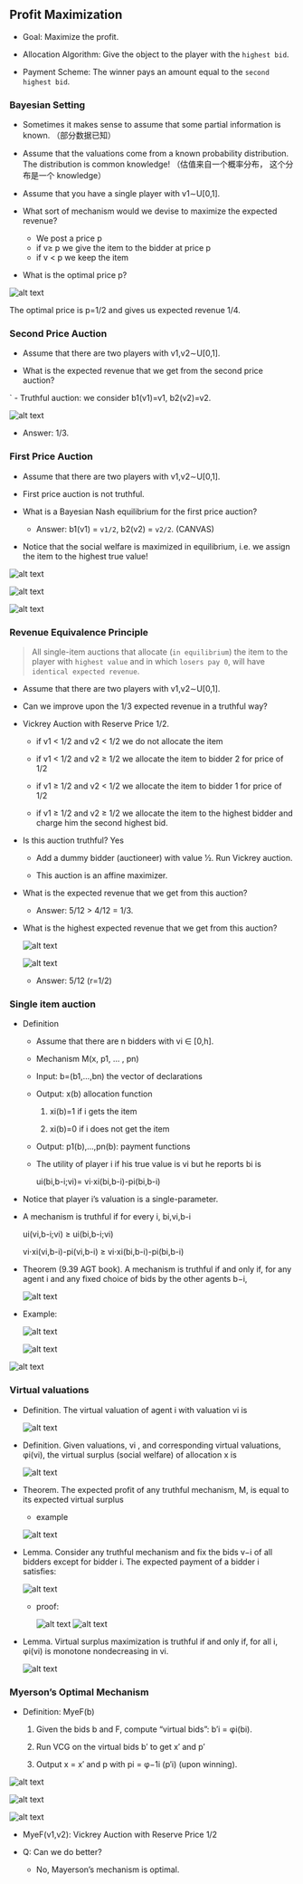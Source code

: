 ## Profit Maximization

- Goal: Maximize the profit.

- Allocation Algorithm: Give the object to the player with the `highest bid`.

- Payment Scheme: The winner pays an amount equal to the `second highest bid`.

### Bayesian Setting

- Sometimes it makes sense to assume that some partial information is known. （部分数据已知）

- Assume that the valuations come from a known probability distribution. The distribution is common knowledge! （估值来自一个概率分布， 这个分布是一个 knowledge）

- Assume that you have a single player with v1∼U[0,1].

- What sort of mechanism would we devise to maximize the expected revenue?

  - We post a price p
  - if v≥ p we give the item to the bidder at price p
  - if v < p we keep the item

- What is the optimal price p?

![alt text](images/image_98.png)

The optimal price is p=1/2 and gives us expected revenue 1/4.

### Second Price Auction

- Assume that there are two players with v1,v2∼U[0,1].

- What is the expected revenue that we get from the second price auction?

` - Truthful auction: we consider b1(v1)=v1, b2(v2)=v2.

![alt text](images/image_99.png)

- Answer: 1/3.

### First Price Auction

- Assume that there are two players with v1,v2∼U[0,1].

- First price auction is not truthful.

- What is a Bayesian Nash equilibrium for the first price auction?

  - Answer: b1(v1) = `v1/2`, b2(v2) = `v2/2`. (CANVAS)

- Notice that the social welfare is maximized in equilibrium,
  i.e. we assign the item to the highest true value!

![alt text](images/image_100.png)

![alt text](images/image_101.png)

![alt text](images/image_102.png)

### Revenue Equivalence Principle

> All single-item auctions that allocate (`in equilibrium`) the item to the player with `highest value` and in which `losers pay 0`, will have `identical expected revenue`.

- Assume that there are two players with v1,v2∼U[0,1].

- Can we improve upon the 1/3 expected revenue in a truthful way?

- Vickrey Auction with Reserve Price 1/2.

  - if v1 < 1/2 and v2 < 1/2 we do not allocate the item

  - if v1 < 1/2 and v2 ≥ 1/2 we allocate the item to bidder 2 for price of 1/2

  - if v1 ≥ 1/2 and v2 < 1/2 we allocate the item to bidder 1 for price of 1/2

  - if v1 ≥ 1/2 and v2 ≥ 1/2 we allocate the item to the highest bidder and charge him the second highest bid.

- Is this auction truthful? Yes

  - Add a dummy bidder (auctioneer) with value 1⁄2. Run Vickrey auction.

  - This auction is an affine maximizer.

- What is the expected revenue that we get from this auction?

  - Answer: 5/12 > 4/12 = 1/3.

- What is the highest expected revenue that we get from this auction?

  ![alt text](images/image_103.png)

  ![alt text](images/image_104.png)

  - Answer: 5/12 (r=1/2)

### Single item auction

- Definition

  - Assume that there are n bidders with vi ∈ [0,h].

  - Mechanism M(x, p1, ... , pn)

  - Input: b=(b1,...,bn) the vector of declarations

  - Output: x(b) allocation function

    1. xi(b)=1 if i gets the item

    2. xi(b)=0 if i does not get the item

  - Output: p1(b),...,pn(b): payment functions

  - The utility of player i if his true value is vi but he reports bi is

    ui(bi,b-i;vi)= vi⋅xi(bi,b-i)-pi(bi,b-i)

- Notice that player i’s valuation is a single-parameter.

- A mechanism is truthful if for every i, bi,vi,b-i

  ui(vi,b-i;vi) ≥ ui(bi,b-i;vi)

  vi⋅xi(vi,b-i)-pi(vi,b-i) ≥ vi⋅xi(bi,b-i)-pi(bi,b-i)

- Theorem (9.39 AGT book). A mechanism is truthful if and only if, for any agent i and any fixed choice of bids by the other agents b−i,

  ![alt text](images/image_105.png)

- Example:

  ![alt text](images/image_106.png)

  ![alt text](images/image_107.png)

![alt text](images/image_108.png)

### Virtual valuations

- Definition. The virtual valuation of agent i with valuation vi is

  ![alt text](images/image_109.png)

- Definition. Given valuations, vi , and corresponding virtual valuations, φi(vi), the virtual surplus (social welfare) of allocation x is

  ![alt text](images/image_110.png)

- Theorem. The expected profit of any truthful mechanism, M, is equal to its expected virtual surplus

  - example

  ![alt text](images/image_111.png)

- Lemma. Consider any truthful mechanism and fix the bids v−i of all bidders except for bidder i. The expected payment of a bidder i satisfies:

  ![alt text](images/image_112.png)

  - proof:

    ![alt text](images/image_113.png)
    ![alt text](images/image_114.png)

- Lemma. Virtual surplus maximization is truthful if and only if, for all i, φi(vi) is monotone nondecreasing in vi.

  ![alt text](images/image_115.png)

### Myerson’s Optimal Mechanism

- Definition: MyeF(b)

  1. Given the bids b and F, compute “virtual bids”: b′i = φi(bi).

  2. Run VCG on the virtual bids b′ to get x′ and p′

  3. Output x = x′ and p with pi = φ−1i (p′i) (upon winning).

![alt text](images/image_116.png)

![alt text](images/image_117.png)

![alt text](images/image_118.png)

- MyeF(v1,v2): Vickrey Auction with Reserve Price 1/2

- Q: Can we do better?

  - No, Mayerson’s mechanism is optimal.
